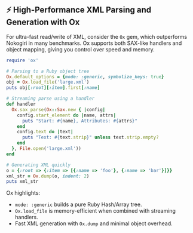 ## ⚡️ High-Performance XML Parsing and Generation with Ox

For ultra-fast read/write of XML, consider the `Ox` gem, which outperforms Nokogiri in many benchmarks. Ox supports both SAX-like handlers and object mapping, giving you control over speed and memory.

```ruby
require 'ox'

# Parsing to a Ruby object tree
Ox.default_options = {mode: :generic, symbolize_keys: true}
obj = Ox.load_file('large.xml')
puts obj[:root][:item].first[:name]

# Streaming parse using a handler
def handler
  Ox.sax_parse(Ox::Sax.new { |config|
    config.start_element do |name, attrs|
      puts "Start: #{name}, Attributes: #{attrs}"
    end
    config.text do |text|
      puts "Text: #{text.strip}" unless text.strip.empty?
    end
  }, File.open('large.xml'))
end

# Generating XML quickly
o = {:root => {:item => [{:name => 'foo'}, {:name => 'bar'}]}}
xml_str = Ox.dump(o, indent: 2)
puts xml_str
```

Ox highlights:
- `mode: :generic` builds a pure Ruby Hash/Array tree.
- `Ox.load_file` is memory-efficient when combined with streaming handlers.
- Fast XML generation with `Ox.dump` and minimal object overhead.